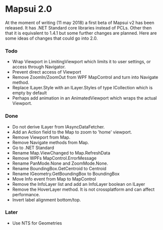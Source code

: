 # Mapsui 2.0

At the moment of writing (11 may 2018) a first beta of Mapsui v2 has been released. It has .NET Standard core libraries instead of PCLs. Other then that it is equivalent to 1.4.1 but some further changes are planned. Here  are some ideas of changes that could go into 2.0.

### Todo
- Wrap Viewport in LimitingViewport which limits it to user settings, or access through Navigator.
- Prevent direct access of Viewport
- Remove ZoomIn/ZoomOut from WPF MapControl and turn into Navigate method.
- Replace ILayer.Style with an ILayer.Styles of type ICollection<IFeature> which is empty by default
- Perhaps add animation in an AnimatedViewport which wraps the actual Viewport.

### Done
- Do not derive ILayer from IAsyncDataFetcher.
- Add an Action<Viewport> field to the Map to zoom to 'home' viewport. 
- Remove Viewport from Map.
- Remove Navigate methods from Map.
- Go to .NET Standard
- Rename Map.ViewChanged to Map.RefreshData
- Remove WPFs MapControl.ErrorMessage
- Rename PanMode.None and ZoomMode.None.
- Rename BoundingBox.GetCentroid to Centroid
- Rename IGeometry.GetBoundingBox to BoundingBox
- Move Info event from Map to MapControl
- Remove the InfoLayer list and add an InfoLayer boolean on ILayer
- Remove the HoverLayer method. It is not crossplatform and can affect performance. 
- Invert label alignment bottom/top.

### Later
- Use NTS for Geometries
